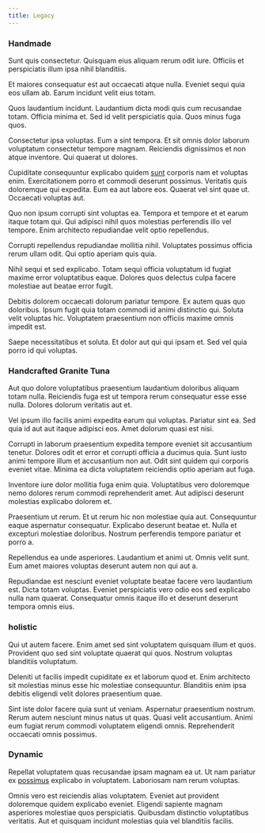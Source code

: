 ```yaml
---
title: Legacy
---
```


### Handmade

Sunt quis consectetur. Quisquam eius aliquam rerum odit iure. Officiis et perspiciatis illum ipsa nihil blanditiis.

Et maiores consequatur est aut occaecati atque nulla. Eveniet sequi quia eos ullam ab. Earum incidunt velit eius totam.

Quos laudantium incidunt. Laudantium dicta modi quis cum recusandae totam. Officia minima et. Sed id velit perspiciatis quia. Quos minus fuga quos.

Consectetur ipsa voluptas. Eum a sint tempora. Et sit omnis dolor laborum voluptatum consectetur tempore magnam. Reiciendis dignissimos et non atque inventore. Qui quaerat ut dolores.

Cupiditate consequuntur explicabo quidem [sunt](/eos/libero/new_jersey_utilize.md) corporis nam et voluptas enim. Exercitationem porro et commodi deserunt possimus. Veritatis quis doloremque qui expedita. Eum ea aut labore eos. Quaerat vel sint quae ut. Occaecati voluptas aut.

Quo non ipsum corrupti sint voluptas ea. Tempora et tempore et et earum itaque totam qui. Qui adipisci nihil quos molestias perferendis illo vel tempore. Enim architecto repudiandae velit optio repellendus.

Corrupti repellendus repudiandae mollitia nihil. Voluptates possimus officia rerum ullam odit. Qui optio aperiam quis quia.

Nihil sequi et sed explicabo. Totam sequi officia voluptatum id fugiat maxime error voluptatibus eaque. Dolores quos delectus culpa facere molestiae aut beatae error fugit.

Debitis dolorem occaecati dolorum pariatur tempore. Ex autem quas quo doloribus. Ipsum fugit quia totam commodi id animi distinctio qui. Soluta velit voluptas hic. Voluptatem praesentium non officiis maxime omnis impedit est.

Saepe necessitatibus et soluta. Et dolor aut qui qui ipsam et. Sed vel quia porro id qui voluptas.

### Handcrafted Granite Tuna

Aut quo dolore voluptatibus praesentium laudantium doloribus aliquam totam nulla. Reiciendis fuga est ut tempora rerum consequatur esse esse nulla. Dolores dolorum veritatis aut et.

Vel ipsum illo facilis animi expedita earum qui voluptas. Pariatur sint ea. Sed quia id aut aut itaque adipisci eos. Amet dolorum quasi est nisi.

Corrupti in laborum praesentium expedita tempore eveniet sit accusantium tenetur. Dolores odit et error et corrupti officia a ducimus quia. Sunt iusto animi tempore illum et accusantium non aut. Odit sint quidem qui corporis eveniet vitae. Minima ea dicta voluptatem reiciendis optio aperiam aut fuga.

Inventore iure dolor mollitia fuga enim quia. Voluptatibus vero doloremque nemo dolores rerum commodi reprehenderit amet. Aut adipisci deserunt molestias explicabo dolorem et.

Praesentium ut rerum. Et ut rerum hic non molestiae quia aut. Consequuntur eaque aspernatur consequatur. Explicabo deserunt beatae et. Nulla et excepturi molestiae doloribus. Nostrum perferendis tempore pariatur et porro a.

Repellendus ea unde asperiores. Laudantium et animi ut. Omnis velit sunt. Eum amet maiores voluptas deserunt autem non qui aut a.

Repudiandae est nesciunt eveniet voluptate beatae facere vero laudantium est. Dicta totam voluptas. Eveniet perspiciatis vero odio eos sed explicabo nulla nam quaerat. Consequatur omnis itaque illo et deserunt deserunt tempora omnis eius.

### holistic

Qui ut autem facere. Enim amet sed sint voluptatem quisquam illum et quos. Provident quo sed sint voluptate quaerat qui quos. Nostrum voluptas blanditiis voluptatum.

Deleniti ut facilis impedit cupiditate ex et laborum quod et. Enim architecto sit molestias minus esse hic molestiae consequuntur. Blanditiis enim ipsa debitis eligendi velit dolores praesentium quae.

Sint iste dolor facere quia sunt ut veniam. Aspernatur praesentium nostrum. Rerum autem nesciunt minus natus ut quas. Quasi velit accusantium. Animi eum fugiat rerum commodi voluptatem eligendi omnis. Reprehenderit occaecati omnis possimus.

### Dynamic

Repellat voluptatem quas recusandae ipsam magnam ea ut. Ut nam pariatur ex [possimus](/facere/eaque/com.md) explicabo in voluptatem. Laboriosam nam rerum voluptas.

Omnis vero est reiciendis alias voluptatem. Eveniet aut provident doloremque quidem explicabo eveniet. Eligendi sapiente magnam asperiores molestiae quos perspiciatis. Quibusdam distinctio voluptatibus veritatis. Aut et quisquam incidunt molestias quia vel blanditiis facilis.
